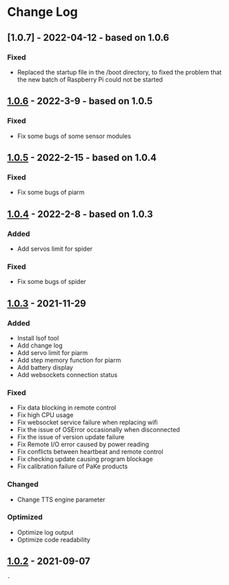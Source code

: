 # Change Log 

## [1.0.7] - 2022-04-12 - based on 1.0.6

### Fixed
- Replaced the startup file in the /boot directory, to fixed the problem that 
the new batch of Raspberry Pi could not be started


## [1.0.6] - 2022-3-9 - based on 1.0.5

### Fixed
- Fix some bugs of some sensor modules


## [1.0.5] - 2022-2-15 - based on 1.0.4

### Fixed
- Fix some bugs of piarm


## [1.0.4] - 2022-2-8 - based on 1.0.3

### Added
- Add servos limit for spider

### Fixed
- Fix some bugs of spider

## [1.0.3] - 2021-11-29

### Added
- Install lsof tool 
- Add change log
- Add servo limit for piarm 
- Add step memory function for piarm
- Add battery display 
- Add websockets connection status 

### Fixed
- Fix data blocking in remote control
- Fix high CPU usage
- Fix websocket service failure when replacing wifi
- Fix the issue of OSError occasionally when disconnected
- Fix the issue of version update failure
- Fix Remote I/O error caused by power reading
- Fix conflicts between heartbeat and remote control 
- Fix checking update causing program blockage
- Fix calibration failure of PaKe products

### Changed
- Change TTS engine parameter

### Optimized
- Optimize log output
- Optimize code readability


## [1.0.2] - 2021-09-07
    - 


[Unreleased]: https://github.com/ezblockcode/ezb-pi
[1.0.6]: https://github.com/ezblockcode/ezb-pi/tree/1.0.6
[1.0.5]: https://github.com/ezblockcode/ezb-pi/tree/1.0.5
[1.0.4]: https://github.com/ezblockcode/ezb-pi/tree/1.0.4
[1.0.3]: https://github.com/ezblockcode/ezb-pi/compare/1.0.2...1.0.3
[1.0.2]: https://github.com/ezblockcode/ezb-pi/compare/1.0.1...1.0.2
